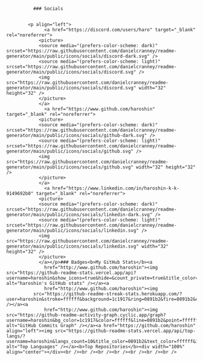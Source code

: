               ### Socials
              
              
            <p align="left">
                  <a href="https://discord.com/users/haro" target="_blank" rel="noreferrer">
                <picture>
                <source media="(prefers-color-scheme: dark)" srcset="https://raw.githubusercontent.com/danielcranney/readme-generator/main/public/icons/socials/discord-dark.svg" />
                <source media="(prefers-color-scheme: light)" srcset="https://raw.githubusercontent.com/danielcranney/readme-generator/main/public/icons/socials/discord.svg" />
                <img src="https://raw.githubusercontent.com/danielcranney/readme-generator/main/public/icons/socials/discord.svg" width="32" height="32" />
                </picture>
                </a>
                  <a href="https://www.github.com/haroshin" target="_blank" rel="noreferrer">
                <picture>
                <source media="(prefers-color-scheme: dark)" srcset="https://raw.githubusercontent.com/danielcranney/readme-generator/main/public/icons/socials/github-dark.svg" />
                <source media="(prefers-color-scheme: light)" srcset="https://raw.githubusercontent.com/danielcranney/readme-generator/main/public/icons/socials/github.svg" />
                <img src="https://raw.githubusercontent.com/danielcranney/readme-generator/main/public/icons/socials/github.svg" width="32" height="32" />
                </picture>
                </a>
                  <a href="https://www.linkedin.com/in/haroshin-k-k-9149692b0" target="_blank" rel="noreferrer">
                <picture>
                <source media="(prefers-color-scheme: dark)" srcset="https://raw.githubusercontent.com/danielcranney/readme-generator/main/public/icons/socials/linkedin-dark.svg" />
                <source media="(prefers-color-scheme: light)" srcset="https://raw.githubusercontent.com/danielcranney/readme-generator/main/public/icons/socials/linkedin.svg" />
                <img src="https://raw.githubusercontent.com/danielcranney/readme-generator/main/public/icons/socials/linkedin.svg" width="32" height="32" />
                </picture>
                </a></p>### Badges<b>My GitHub Stats</b><a
                  href="http://www.github.com/haroshin"><img src="https://github-readme-stats.vercel.app/api?username=haroshin&show_icons=true&hide=&count_private=true&title_color=0891b2&text_color=ffffff&icon_color=0891b2&bg_color=1c1917&hide_border=true&show_icons=true" alt="haroshin's GitHub stats" /></a><a
                  href="http://www.github.com/haroshin"><img
              src="https://github-readme-streak-stats.herokuapp.com/?user=haroshin&stroke=ffffff&background=1c1917&ring=0891b2&fire=0891b2&currStreakNum=ffffff&currStreakLabel=0891b2&sideNums=ffffff&sideLabels=ffffff&dates=ffffff&hide_border=true" /></a><a
                  href="http://www.github.com/haroshin"><img src="https://github-readme-activity-graph.cyclic.app/graph?username=haroshin&bg_color=1c1917&color=ffffff&line=0891b2&point=ffffff&area_color=1c1917&area=true&hide_border=true&custom_title=GitHub%20Commits%20Graph" alt="GitHub Commits Graph" /></a><a href="https://github.com/haroshin" align="left"><img src="https://github-readme-stats.vercel.app/api/top-langs/?username=haroshin&langs_count=10&title_color=0891b2&text_color=ffffff&icon_color=0891b2&bg_color=1c1917&hide_border=true&locale=en&custom_title=Top%20%Languages" alt="Top Languages" /></a><b>Top Repositories</b><div width="100%" align="center"></div><br /><br /><br /><br /><br /><br /><br />
